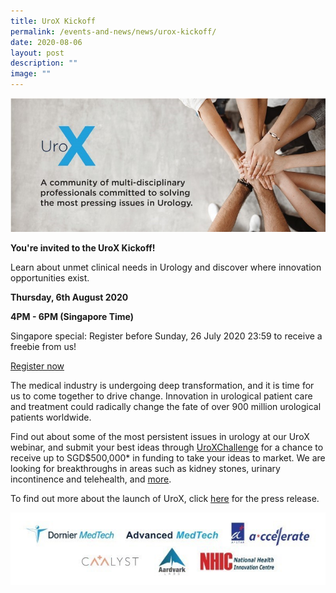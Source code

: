 ```yaml
---
title: UroX Kickoff
permalink: /events-and-news/news/urox-kickoff/
date: 2020-08-06
layout: post
description: ""
image: ""
---
```


![](/images/Resources/UroX%20Kickoff/20200724_urox.jpg)

**You're invited to the UroX Kickoff!**

Learn about unmet clinical needs in Urology and discover where innovation opportunities exist.

**Thursday, 6th August 2020**

**4PM - 6PM (Singapore Time)**

Singapore special: Register before Sunday, 26 July 2020 23:59 to receive a freebie from us!

[Register now](https://dornier.zoom.us/webinar/register/3015946349552/WN_r-_JgPkLRTOVDiRq37BkMw)

The medical industry is undergoing deep transformation, and it is time for us to come together to drive change. Innovation in urological patient care and treatment could radically change the fate of over 900 million urological patients worldwide.

Find out about some of the most persistent issues in urology at our UroX webinar, and submit your best ideas through [UroXChallenge](https://www.dornier.com/uroxchallenge/) for a chance to receive up to SGD$500,000\* in funding to take your ideas to market. We are looking for breakthroughs in areas such as kidney stones, urinary incontinence and telehealth, and [more](https://www.dornier.com/uroxchallenge/#topics).

To find out more about the launch of UroX, click [here](https://nhic.sg/web/images/NHIC/news/20200805_UroX_Press_Release_final.pdf) for the press release.

![](/images/Resources/UroX%20Kickoff/20200724_urox_logos.jpg)